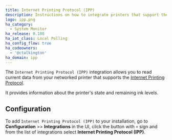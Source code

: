 ```yaml
---
title: Internet Printing Protocol (IPP)
description: Instructions on how to integrate printers that support the Internet Printing Protocol (IPP) into Home Assistant.
logo: ipp.png
ha_category:
  - System Monitor
ha_release: 0.108
ha_iot_class: Local Polling
ha_config_flow: true
ha_codeowners:
  - '@ctalkington'
ha_domain: ipp
---
```


The `Internet Printing Protocol (IPP)` integration allows you to read current data from your networked printer that supports the [Internet Printing Protocol](https://www.pwg.org/ipp/everywhere.html).

It provides information about the printer's state and remaining ink levels.

## Configuration

To add `Internet Printing Protocol (IPP)` to your installation, go to **Configuration** >> **Integrations** in the UI, click the button with `+` sign and from the list of integrations select **Internet Printing Protocol (IPP)**.
